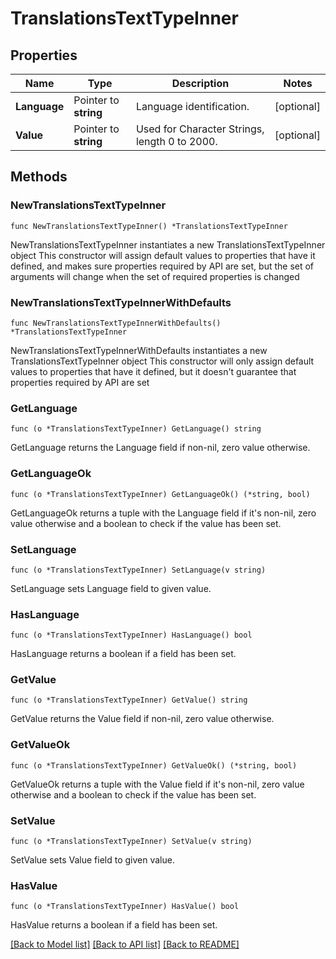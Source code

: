 # TranslationsTextTypeInner

## Properties

Name | Type | Description | Notes
------------ | ------------- | ------------- | -------------
**Language** | Pointer to **string** | Language identification. | [optional] 
**Value** | Pointer to **string** | Used for Character Strings, length 0 to 2000. | [optional] 

## Methods

### NewTranslationsTextTypeInner

`func NewTranslationsTextTypeInner() *TranslationsTextTypeInner`

NewTranslationsTextTypeInner instantiates a new TranslationsTextTypeInner object
This constructor will assign default values to properties that have it defined,
and makes sure properties required by API are set, but the set of arguments
will change when the set of required properties is changed

### NewTranslationsTextTypeInnerWithDefaults

`func NewTranslationsTextTypeInnerWithDefaults() *TranslationsTextTypeInner`

NewTranslationsTextTypeInnerWithDefaults instantiates a new TranslationsTextTypeInner object
This constructor will only assign default values to properties that have it defined,
but it doesn't guarantee that properties required by API are set

### GetLanguage

`func (o *TranslationsTextTypeInner) GetLanguage() string`

GetLanguage returns the Language field if non-nil, zero value otherwise.

### GetLanguageOk

`func (o *TranslationsTextTypeInner) GetLanguageOk() (*string, bool)`

GetLanguageOk returns a tuple with the Language field if it's non-nil, zero value otherwise
and a boolean to check if the value has been set.

### SetLanguage

`func (o *TranslationsTextTypeInner) SetLanguage(v string)`

SetLanguage sets Language field to given value.

### HasLanguage

`func (o *TranslationsTextTypeInner) HasLanguage() bool`

HasLanguage returns a boolean if a field has been set.

### GetValue

`func (o *TranslationsTextTypeInner) GetValue() string`

GetValue returns the Value field if non-nil, zero value otherwise.

### GetValueOk

`func (o *TranslationsTextTypeInner) GetValueOk() (*string, bool)`

GetValueOk returns a tuple with the Value field if it's non-nil, zero value otherwise
and a boolean to check if the value has been set.

### SetValue

`func (o *TranslationsTextTypeInner) SetValue(v string)`

SetValue sets Value field to given value.

### HasValue

`func (o *TranslationsTextTypeInner) HasValue() bool`

HasValue returns a boolean if a field has been set.


[[Back to Model list]](../README.md#documentation-for-models) [[Back to API list]](../README.md#documentation-for-api-endpoints) [[Back to README]](../README.md)


